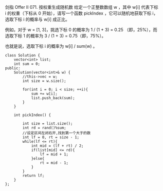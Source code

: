 剑指 Offer II 071. 按权重生成随机数
给定一个正整数数组 w ，其中 w[i] 代表下标 i 的权重（下标从 0 开始），请写一个函数 pickIndex ，它可以随机地获取下标 i，选取下标 i 的概率与 w[i] 成正比。

例如，对于 w = [1, 3]，挑选下标 0 的概率为 1 / (1 + 3) = 0.25 （即，25%），而选取下标 1 的概率为 3 / (1 + 3) = 0.75（即，75%）。

也就是说，选取下标 i 的概率为 w[i] / sum(w) 。  
 
	class Solution {
	    vector<int> list;
	    int sum = 0;
	public:
	    Solution(vector<int>& w) {
	        //this->vec = w;
	        int size = w.size();
	        
	        for(int i = 0; i < size; ++i){
	            sum += w[i];
	            list.push_back(sum);
	        }
	    }
	    
	    int pickIndex() {
	        
	        int size = list.size();
	        int rd = rand()%sum;
	        //设定区间左闭右开,找到第一个大于的数
	        int lf = 0, rt = size - 1;
	        while(lf <= rt){
	            int mid = (lf + rt) / 2;
	            if(list[mid] <= rd){
	                lf = mid + 1;
	            }else{
	                rt = mid - 1;
	            }
	        }
	        return lf;
	    }
	};